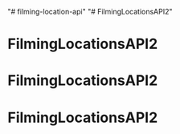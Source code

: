 "# filming-location-api" 
"# FilmingLocationsAPI2" 
# FilmingLocationsAPI2
# FilmingLocationsAPI2
# FilmingLocationsAPI2
